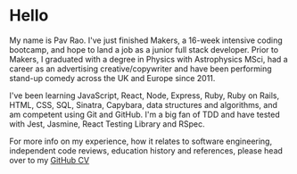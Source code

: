 # Hello

My name is Pav Rao. I've just finished Makers, a 16-week intensive coding bootcamp, and hope to land a job as a junior full stack developer. Prior to Makers, I graduated with a degree in Physics with Astrophysics MSci, had a career as an advertising creative/copywriter and have been performing stand-up comedy across the UK and Europe since 2011.

I've been learning JavaScript, React, Node, Express, Ruby, Ruby on Rails, HTML, CSS, SQL, Sinatra, Capybara, data structures and algorithms, and am competent using Git and GitHub. I'm a big fan of TDD and have tested with Jest, Jasmine, React Testing Library and RSpec.

For more info on my experience, how it relates to software engineering, independent code reviews, education history and references, please head over to my [GitHub CV](https://github.com/pav0107/CV/)
